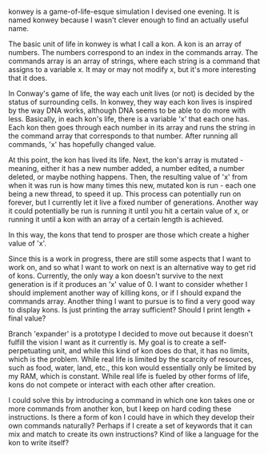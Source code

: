 konwey is a game-of-life-esque simulation I devised one evening. It is named konwey because I wasn't clever enough to find an actually useful name.

The basic unit of life in konwey is what I call a kon. A kon is an array of numbers. The numbers correspond to an index in the commands array. The commands array is an array of strings, where each string is a command that assigns to a variable x. It may or may not modify x, but it's more interesting that it does.

In Conway's game of life, the way each unit lives (or not) is decided by the status of surrounding cells. In konwey, they way each kon lives is inspired by the way DNA works, although DNA seems to be able to do more with less. Basically, in each kon's life, there is a variable 'x' that each one has. Each kon then goes through each number in its array and runs the string in the command array that corresponds to that number. After running all commands, 'x' has hopefully changed value.

At this point, the kon has lived its life. Next, the kon's array is mutated - meaning, either it has a new number added, a number edited, a number deleted, or maybe nothing happens. Then, the resulting value of 'x' from when it was run is how many times this new, mutated kon is run - each one being a new thread, to speed it up. This process can potentially run on forever, but I currently let it live a fixed number of generations. Another way it could potentially be run is running it until you hit a certain value of x, or running it until a kon with an array of a certain length is achieved.

In this way, the kons that tend to prosper are those which create a higher value of 'x'.

Since this is a work in progress, there are still some aspects that I want to work on, and so what I want to work on next is an alternative way to get rid of kons. Currently, the only way a kon doesn't survive to the next generation is if it produces an 'x' value of 0. I want to consider whether I should implement another way of killing kons, or if I should expand the commands array. Another thing I want to pursue is to find a very good way to display kons. Is just printing the array sufficient? Should I print length + final value?

Branch 'expander' is a prototype I decided to move out because it doesn't fulfill the vision I want as it currently is. My goal is to create a self-perpetuating unit, and while this kind of kon does do that, it has no limits, which is the problem. While real life is limited by the scarcity of resources, such as food, water, land, etc., this kon would essentially only be limited by my RAM, which is constant. While real life is fueled by other forms of life, kons do not compete or interact with each other after creation.

I could solve this by introducing a command in which one kon takes one or more commands from another kon, but I keep on hard coding these instructions. Is there a form of kon I could have in which they develop their own commands naturally? Perhaps if I create a set of keywords that it can mix and match to create its own instructions? Kind of like a language for the kon to write itself?
